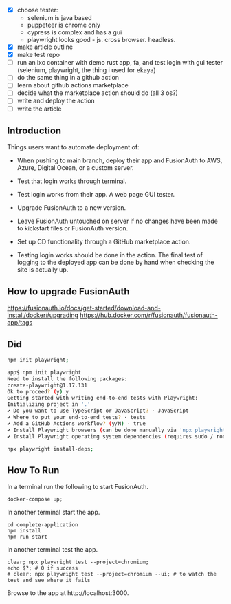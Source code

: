 - [x] choose tester:
  - selenium is java based
  - puppeteer is chrome only
  - cypress is complex and has a gui
  - playwright looks good - js. cross browser. headless.
- [x] make article outline
- [x] make test repo
- [ ] run an lxc container with demo rust app, fa, and test login with gui tester (selenium, playwright, the thing i used for ekaya)
- [ ] do the same thing in a github action
- [ ] learn about github actions marketplace
- [ ] decide what the marketplace action should do (all 3 os?)
- [ ] write and deploy the action
- [ ] write the article

## Introduction

Things users want to automate deployment of:
- When pushing to main branch, deploy their app and FusionAuth to AWS, Azure, Digital Ocean, or a custom server.
- Test that login works through terminal.
- Test login works from their app. A web page GUI tester.
- Upgrade FusionAuth to a new version.
- Leave FusionAuth untouched on server if no changes have been made to kickstart files or FusionAuth version.
- Set up CD functionality through a GitHub marketplace action.

- Testing login works should be done in the action. The final test of logging to the deployed app can be done by hand when checking the site is actually up.

## How to upgrade FusionAuth

https://fusionauth.io/docs/get-started/download-and-install/docker#upgrading
https://hub.docker.com/r/fusionauth/fusionauth-app/tags

## Did

```bash
npm init playwright;

app$ npm init playwright
Need to install the following packages:
create-playwright@1.17.131
Ok to proceed? (y) y
Getting started with writing end-to-end tests with Playwright:
Initializing project in '.'
✔ Do you want to use TypeScript or JavaScript? · JavaScript
✔ Where to put your end-to-end tests? · tests
✔ Add a GitHub Actions workflow? (y/N) · true
✔ Install Playwright browsers (can be done manually via 'npx playwright install')? (Y/n) · true
✔ Install Playwright operating system dependencies (requires sudo / root - can be done manually via 'sudo npx playwright install-deps')? (y/N) · false

npx playwright install-deps;
```

## How To Run

In a terminal run the following to start FusionAuth.

```shell
docker-compose up;
```

In another terminal start the app.

```shell
cd complete-application
npm install
npm run start
```

In another terminal test the app.

```shell
clear; npx playwright test --project=chromium;
echo $?; # 0 if success
# clear; npx playwright test --project=chromium --ui; # to watch the test and see where it fails
```

Browse to the app at http://localhost:3000.